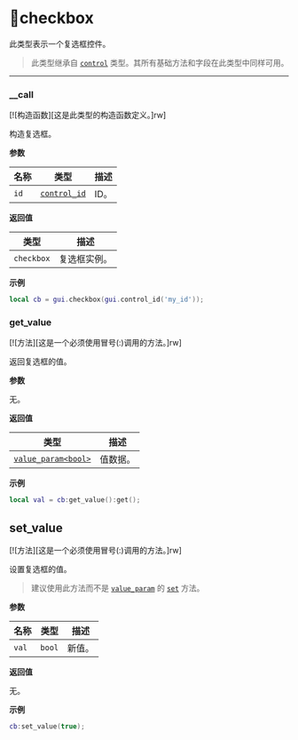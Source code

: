# 🔘checkbox

此类型表示一个复选框控件。

> 此类型继承自 [`control`](/api/gui/control "此类型表示一个抽象的GUI控件。") 类型。其所有基础方法和字段在此类型中同样可用。

_________________

### __call

[![构造函数][这是此类型的构造函数定义。]rw]

构造复选框。

**参数**

| 名称 | 类型 | 描述 |
| ---- | ---- | ----------- |
| `id` | [`control_id`](/api/gui/common-types/control-id "此类型表示一个控件ID。") | ID。 |

**返回值**

| 类型 | 描述 |
| ---- | ----------- |
| `checkbox` | 复选框实例。 |

**示例**

```lua
local cb = gui.checkbox(gui.control_id('my_id'));
```

### get_value

[![方法][这是一个必须使用冒号(:)调用的方法。]rw]

返回复选框的值。

**参数**

无。

**返回值**

| 类型 | 描述 |
| ---- | ----------- |
| [`value_param<bool>`](/api/gui/control/value-param "此类型表示某些控件类型使用的值数据。") | 值数据。 |

**示例**

```lua
local val = cb:get_value():get();
```

## set_value

[![方法][这是一个必须使用冒号(:)调用的方法。]rw]

设置复选框的值。

> 建议使用此方法而不是 [`value_param`](/api/gui/control/value-param "此类型表示某些控件类型使用的值数据。") 的 [`set`](/api/gui/control/value-param?id=set "设置值。") 方法。

**参数**

| 名称 | 类型 | 描述 |
| ---- | ---- | ----------- |
| `val` | `bool` | 新值。 |

**返回值**

无。

**示例**

```lua
cb:set_value(true);
```